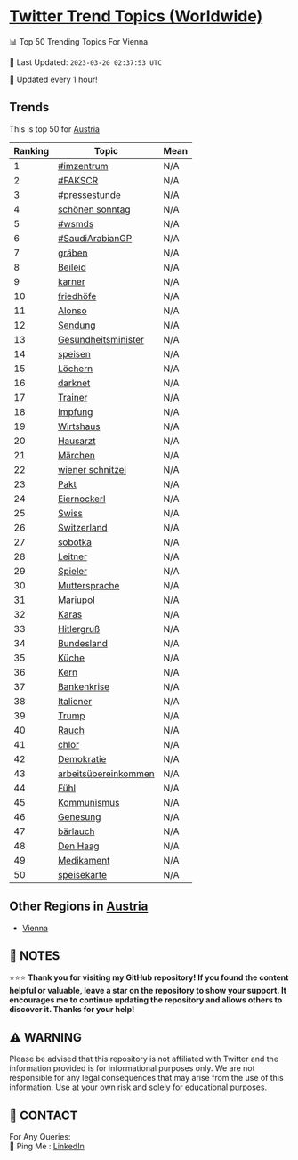 [Twitter Trend Topics (Worldwide)](https://github.com/ErcinDedeoglu/Twitter-Trend-Topics)
==========


📊 Top 50 Trending Topics For Vienna

📆 Last Updated: `2023-03-20 02:37:53 UTC`

🔧 Updated every 1 hour!


## Trends

This is top 50 for [Austria](</Austria>)

| Ranking | Topic | Mean |
| ------- | ------------ | ------------ |
| 1 | [#imzentrum](http://twitter.com/search?q=%23imzentrum) | N/A |
| 2 | [#FAKSCR](http://twitter.com/search?q=%23FAKSCR) | N/A |
| 3 | [#pressestunde](http://twitter.com/search?q=%23pressestunde) | N/A |
| 4 | [schönen sonntag](http://twitter.com/search?q=sch%c3%b6nen+sonntag) | N/A |
| 5 | [#wsmds](http://twitter.com/search?q=%23wsmds) | N/A |
| 6 | [#SaudiArabianGP](http://twitter.com/search?q=%23SaudiArabianGP) | N/A |
| 7 | [gräben](http://twitter.com/search?q=gr%c3%a4ben) | N/A |
| 8 | [Beileid](http://twitter.com/search?q=Beileid) | N/A |
| 9 | [karner](http://twitter.com/search?q=karner) | N/A |
| 10 | [friedhöfe](http://twitter.com/search?q=friedh%c3%b6fe) | N/A |
| 11 | [Alonso](http://twitter.com/search?q=Alonso) | N/A |
| 12 | [Sendung](http://twitter.com/search?q=Sendung) | N/A |
| 13 | [Gesundheitsminister](http://twitter.com/search?q=Gesundheitsminister) | N/A |
| 14 | [speisen](http://twitter.com/search?q=speisen) | N/A |
| 15 | [Löchern](http://twitter.com/search?q=L%c3%b6chern) | N/A |
| 16 | [darknet](http://twitter.com/search?q=darknet) | N/A |
| 17 | [Trainer](http://twitter.com/search?q=Trainer) | N/A |
| 18 | [Impfung](http://twitter.com/search?q=Impfung) | N/A |
| 19 | [Wirtshaus](http://twitter.com/search?q=Wirtshaus) | N/A |
| 20 | [Hausarzt](http://twitter.com/search?q=Hausarzt) | N/A |
| 21 | [Märchen](http://twitter.com/search?q=M%c3%a4rchen) | N/A |
| 22 | [wiener schnitzel](http://twitter.com/search?q=wiener+schnitzel) | N/A |
| 23 | [Pakt](http://twitter.com/search?q=Pakt) | N/A |
| 24 | [Eiernockerl](http://twitter.com/search?q=Eiernockerl) | N/A |
| 25 | [Swiss](http://twitter.com/search?q=Swiss) | N/A |
| 26 | [Switzerland](http://twitter.com/search?q=Switzerland) | N/A |
| 27 | [sobotka](http://twitter.com/search?q=sobotka) | N/A |
| 28 | [Leitner](http://twitter.com/search?q=Leitner) | N/A |
| 29 | [Spieler](http://twitter.com/search?q=Spieler) | N/A |
| 30 | [Muttersprache](http://twitter.com/search?q=Muttersprache) | N/A |
| 31 | [Mariupol](http://twitter.com/search?q=Mariupol) | N/A |
| 32 | [Karas](http://twitter.com/search?q=Karas) | N/A |
| 33 | [Hitlergruß](http://twitter.com/search?q=Hitlergru%c3%9f) | N/A |
| 34 | [Bundesland](http://twitter.com/search?q=Bundesland) | N/A |
| 35 | [Küche](http://twitter.com/search?q=K%c3%bcche) | N/A |
| 36 | [Kern](http://twitter.com/search?q=Kern) | N/A |
| 37 | [Bankenkrise](http://twitter.com/search?q=Bankenkrise) | N/A |
| 38 | [Italiener](http://twitter.com/search?q=Italiener) | N/A |
| 39 | [Trump](http://twitter.com/search?q=Trump) | N/A |
| 40 | [Rauch](http://twitter.com/search?q=Rauch) | N/A |
| 41 | [chlor](http://twitter.com/search?q=chlor) | N/A |
| 42 | [Demokratie](http://twitter.com/search?q=Demokratie) | N/A |
| 43 | [arbeitsübereinkommen](http://twitter.com/search?q=arbeits%c3%bcbereinkommen) | N/A |
| 44 | [Fühl](http://twitter.com/search?q=F%c3%bchl) | N/A |
| 45 | [Kommunismus](http://twitter.com/search?q=Kommunismus) | N/A |
| 46 | [Genesung](http://twitter.com/search?q=Genesung) | N/A |
| 47 | [bärlauch](http://twitter.com/search?q=b%c3%a4rlauch) | N/A |
| 48 | [Den Haag](http://twitter.com/search?q=Den+Haag) | N/A |
| 49 | [Medikament](http://twitter.com/search?q=Medikament) | N/A |
| 50 | [speisekarte](http://twitter.com/search?q=speisekarte) | N/A |



## Other Regions in [Austria](</Austria>)

* [Vienna](</Austria/Vienna.md>)



## 📝 NOTES

⭐⭐⭐ **Thank you for visiting my GitHub repository! If you found the content helpful or valuable, leave a star on the repository to show your support. It encourages me to continue updating the repository and allows others to discover it. Thanks for your help!**


## ⚠️ WARNING

Please be advised that this repository is not affiliated with Twitter and the information provided is for informational purposes only. We are not responsible for any legal consequences that may arise from the use of this information. Use at your own risk and solely for educational purposes.


## 📨 CONTACT

 For Any Queries:  
            🏓 Ping Me : [LinkedIn](https://www.linkedin.com/in/ercindedeoglu/)
